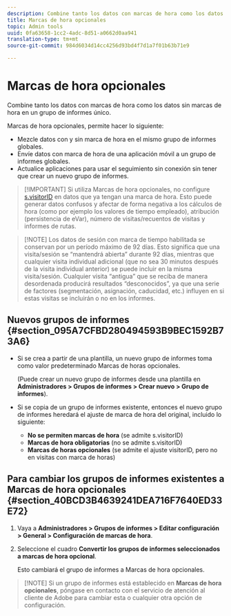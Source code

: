 ```yaml
---
description: Combine tanto los datos con marcas de hora como los datos sin marcas de hora en un grupo de informes único.
title: Marcas de hora opcionales
topic: Admin tools
uuid: 0fa63658-1cc2-4adc-8d51-a0662d0aa941
translation-type: tm+mt
source-git-commit: 984d6034d14cc4256d93bd4f7d1a7f01b63b71e9

---
```



# Marcas de hora opcionales

Combine tanto los datos con marcas de hora como los datos sin marcas de hora en un grupo de informes único.

Marcas de hora opcionales, permite hacer lo siguiente:

* Mezcle datos con y sin marca de hora en el mismo grupo de informes globales.
* Envíe datos con marca de hora de una aplicación móvil a un grupo de informes globales.
* Actualice aplicaciones para usar el seguimiento sin conexión sin tener que crear un nuevo grupo de informes.

> [!IMPORTANT] Si utiliza Marcas de hora opcionales, no configure [s.visitorID](/help/implement/vars/config-vars/visitorid.md) en datos que ya tengan una marca de hora. Esto puede generar datos confusos y afectar de forma negativa a los cálculos de hora (como por ejemplo los valores de tiempo empleado), atribución (persistencia de eVar), número de visitas/recuentos de visitas y informes de rutas.

> [!NOTE] Los datos de sesión con marca de tiempo habilitada se conservan por un período máximo de 92 días. Esto significa que una visita/sesión se “mantendrá abierta” durante 92 días, mientras que cualquier visita individual adicional (que no sea 30 minutos después de la visita individual anterior) se puede incluir en la misma visita/sesión. Cualquier visita “antigua” que se reciba de manera desordenada producirá resultados “desconocidos”, ya que una serie de factores (segmentación, asignación, caducidad, etc.) influyen en si estas visitas se incluirán o no en los informes.

## Nuevos grupos de informes {#section_095A7CFBD280494593B9BEC1592B73A6}

* Si se crea a partir de una plantilla, un nuevo grupo de informes toma como valor predeterminado Marcas de horas opcionales.

   (Puede crear un nuevo grupo de informes desde una plantilla en **Administradores > Grupos de informes > Crear nuevo > Grupo de informes**).
* Si se copia de un grupo de informes existente, entonces el nuevo grupo de informes heredará el ajuste de marca de hora del original, incluido lo siguiente:

   * **No se permiten marcas de hora** (se admite s.visitorID)
   * **Marcas de hora obligatorias** (no se admite s.visitorID)
   * **Marcas de horas opcionales** (se admite el ajuste visitorID, pero no en visitas con marca de horas)

## Para cambiar los grupos de informes existentes a Marcas de hora opcionales {#section_40BCD3B4639241DEA716F7640ED33E72}

1. Vaya a **Administradores > Grupos de informes > Editar configuración > General > Configuración de marcas de hora**.
1. Seleccione el cuadro **Convertir los grupos de informes seleccionados a marcas de hora opcional**.

   Esto cambiará el grupo de informes a Marcas de hora opcionales.

> [!NOTE] Si un grupo de informes está establecido en **Marcas de hora opcionales**, póngase en contacto con el servicio de atención al cliente de Adobe para cambiar esta o cualquier otra opción de configuración.

